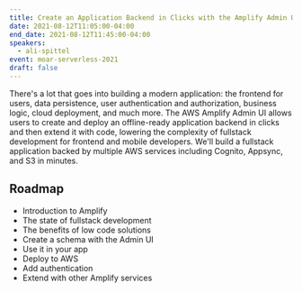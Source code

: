 ```yaml
---
title: Create an Application Backend in Clicks with the Amplify Admin UI
date: 2021-08-12T11:05:00-04:00
end_date: 2021-08-12T11:45:00-04:00
speakers:
  - ali-spittel
event: moar-serverless-2021
draft: false
---
```


There's a lot that goes into building a modern application: the frontend for users, data persistence, user authentication and authorization, business logic, cloud deployment, and much more. The AWS Amplify Admin UI allows users to create and deploy an offline-ready application backend in clicks and then extend it with code, lowering the complexity of fullstack development for frontend and mobile developers. We'll build a fullstack application backed by multiple AWS services including Cognito, Appsync, and S3 in minutes.

## Roadmap

- Introduction to Amplify
- The state of fullstack development
- The benefits of low code solutions
- Create a schema with the Admin UI
- Use it in your app
- Deploy to AWS
- Add authentication
- Extend with other Amplify services
